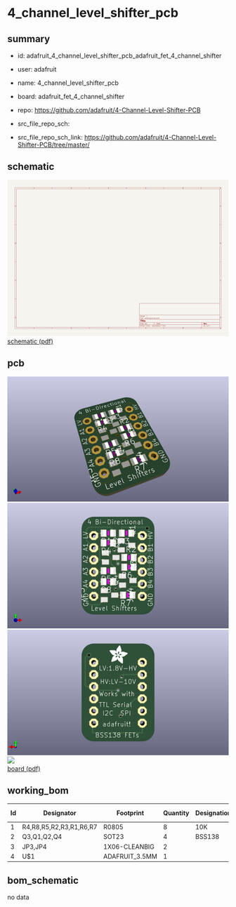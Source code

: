 # 4_channel_level_shifter_pcb
 
## summary 
* id: adafruit_4_channel_level_shifter_pcb_adafruit_fet_4_channel_shifter
* user: adafruit
* name: 4_channel_level_shifter_pcb
* board: adafruit_fet_4_channel_shifter
* repo: https://github.com/adafruit/4-Channel-Level-Shifter-PCB



* src_file_repo_sch: 
* src_file_repo_sch_link: https://github.com/adafruit/4-Channel-Level-Shifter-PCB/tree/master/

## schematic  
![](working_schematic_600.png)  
[schematic (pdf)](working_schematic.pdf)  

## pcb  
![](working_3d_600.png) 
![](working_3d_front_600.png)  
![](working_3d_back_600.png)  
![](working_600.png)  
[board (pdf)](working.pdf)  

## working_bom
| Id | Designator | Footprint | Quantity | Designation | Supplier and ref |  | None | 
| --- | --- | --- | --- | --- | --- | --- | --- | 
| 1 | R4,R8,R5,R2,R3,R1,R6,R7 | R0805 | 8 | 10K |  |  | [''] | 
| 2 | Q3,Q1,Q2,Q4 | SOT23 | 4 | BSS138 |  |  | [''] | 
| 3 | JP3,JP4 | 1X06-CLEANBIG | 2 |  |  |  | [''] | 
| 4 | U$1 | ADAFRUIT_3.5MM | 1 |  |  |  | [''] | 


## bom_schematic
no data
